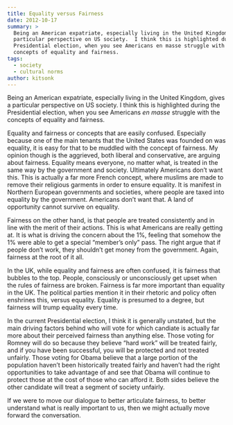 ```yaml
---
title: Equality versus Fairness
date: 2012-10-17
summary: >
  Being an American expatriate, especially living in the United Kingdom, gives a
  particular perspective on US society.  I think this is highlighted during the
  Presidential election, when you see Americans en masse struggle with the
  concepts of equality and fairness.
tags:
  - society
  - cultural norms
author: kitsonk
---
```


Being an American expatriate, especially living in the United Kingdom, gives a particular perspective on US society. I
think this is highlighted during the Presidential election, when you see Americans _en masse_ struggle with the concepts
of equality and fairness.

Equality and fairness or concepts that are easily confused. Especially because one of the main tenants that the United
States was founded on was equality, it is easy for that to be muddled with the concept of fairness. My opinion though is
the aggrieved, both liberal and conservative, are arguing about fairness. Equality means everyone, no matter what, is
treated in the same way by the government and society. Ultimately Americans don’t want this. This is actually a far more
French concept, where muslims are made to remove their religious garments in order to ensure equality. It is manifest in
Northern European governments and societies, where people are taxed into equality by the government. Americans don’t
want that. A land of opportunity cannot survive on equality.

Fairness on the other hand, is that people are treated consistently and in line with the merit of their actions. This is
what Americans are really getting at. It is what is driving the concern about the 1%, feeling that somehow the 1% were
able to get a special “member’s only” pass. The right argue that if people don’t work, they shouldn’t get money from the
government. Again, fairness at the root of it all.

In the UK, while equality and fairness are often confused, it is fairness that bubbles to the top. People, consciously
or unconsciously get upset when the rules of fairness are broken. Fairness is far more important than equality in the
UK. The political parties mention it in their rhetoric and policy often enshrines this, versus equality. Equality is
presumed to a degree, but fairness will trump equality every time.

In the current Presidential election, I think it is generally unstated, but the main driving factors behind who will
vote for which candiate is actually far more about their perceived fairness than anything else. Those voting for Romney
will do so because they believe “hard work” will be treated fairly, and if you have been successful, you will be
protected and not treated unfairly. Those voting for Obama believe that a large portion of the population haven’t been
historically treated fairly and haven’t had the right opportunities to take advantage of and see that Obama will
continue to protect those at the cost of those who can afford it. Both sides believe the other candidate will treat a
segment of society unfairly.

If we were to move our dialogue to better articulate fairness, to better understand what is really important to us, then
we might actually move forward the conversation.
